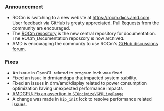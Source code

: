 <!-- markdownlint-disable first-line-h1 -->
<!-- markdownlint-disable no-duplicate-header -->
### Announcement

- ROCm is switching to a new website at <https://rocm.docs.amd.com>. 
  User feedback via GitHub is greatly appreciated. 
  Pull Requests from the community are encouraged.
- The [ROCm repository](https://github.com/RadeonOpenCompute/ROCm) is the new central repository for documentation. The ROCm_Documentation repository is now archived.
- AMD is encouraging the community to use ROCm's [GitHub discussions forum](https://github.com/RadeonOpenCompute/ROCm/discussions).

### Fixes

- An issue in OpenCL related to program lock was fixed.
- Fixed an issue in drm/amdgpu that impacted system stability.
- Fixed an issues in drm/amd/display related to power consumption optimization having unexpected performance impacts.
- [AMDGPU: Fix an assertion in `SIOptimizeVGPRLiveRange`](https://reviews.llvm.org/D149161)
- A change was made in `hip_init` lock to resolve performance related issues.
